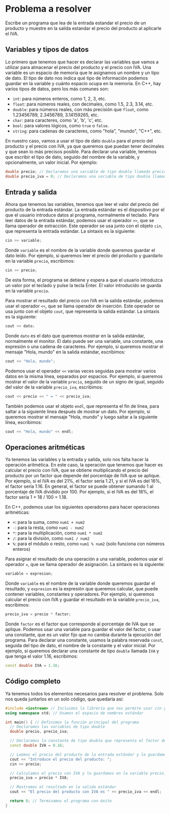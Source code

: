 # Problema a resolver

Escribe un programa que lea de la entrada estandar el precio de un producto y muestre en la salida estandar el precio del producto al aplicarle el IVA.

## Variables y tipos de datos

Lo primero que tenemos que hacer es declarar las variables que vamos a utilizar para almacenar el precio del producto y el precio con IVA. Una variable es un espacio de memoria que le asignamos un nombre y un tipo de dato. El tipo de dato nos indica qué tipo de información podemos guardar en la variable y cuánto espacio ocupa en la memoria. En C++, hay varios tipos de datos, pero los más comunes son:

- `int`: para números enteros, como 1, 2, 3, etc.
- `float`: para números reales, con decimales, como 1.5, 2.3, 3.14, etc.
- `double`: para números reales, con más precisión que `float`, como 1.23456789, 2.3456789, 3.14159265, etc.
- `char`: para caracteres, como 'a', 'b', 'c', etc.
- `bool`: para valores lógicos, como `true` o `false`.
- `string`: para cadenas de caracteres, como "hola", "mundo", "C++", etc.

En nuestro caso, vamos a usar el tipo de dato `double` para el precio del producto y el precio con IVA, ya que queremos que puedan tener decimales y que sean lo más precisos posible. Para declarar una variable, tenemos que escribir el tipo de dato, seguido del nombre de la variable, y opcionalmente, un valor inicial. Por ejemplo:

```c++
double precio; // Declaramos una variable de tipo double llamada precio, sin asignarle ningún valor inicial
double precio_iva = 0; // Declaramos una variable de tipo double llamada precio_iva, y le asignamos el valor inicial 0
```

## Entrada y salida

Ahora que tenemos las variables, tenemos que leer el valor del precio del producto de la entrada estándar. La entrada estándar es el dispositivo por el que el usuario introduce datos al programa, normalmente el teclado. Para leer datos de la entrada estándar, podemos usar el operador `>>`, que se llama operador de extracción. Este operador se usa junto con el objeto `cin`, que representa la entrada estándar. La sintaxis es la siguiente:

```c++
cin >> variable;
```

Donde `variable` es el nombre de la variable donde queremos guardar el dato leído. Por ejemplo, si queremos leer el precio del producto y guardarlo en la variable `precio`, escribimos:

```c++
cin >> precio;
```

De esta forma, el programa se detiene y espera a que el usuario introduzca un valor por el teclado y pulse la tecla Enter. El valor introducido se guarda en la variable `precio`. 

Para mostrar el resultado del precio con IVA en la salida estándar, podemos usar el operador `<<`, que se llama operador de inserción. Este operador se usa junto con el objeto `cout`, que representa la salida estándar. La sintaxis es la siguiente:

```c++
cout << dato;
```

Donde `dato` es el dato que queremos mostrar en la salida estándar, normalmente el monitor. El dato puede ser una variable, una constante, una expresión o una cadena de caracteres. Por ejemplo, si queremos mostrar el mensaje "Hola, mundo" en la salida estándar, escribimos:

```c++
cout << "Hola, mundo";
```

Podemos usar el operador `<<` varias veces seguidas para mostrar varios datos en la misma línea, separados por espacios. Por ejemplo, si queremos mostrar el valor de la variable `precio`, seguido de un signo de igual, seguido del valor de la variable `precio_iva`, escribimos:

```c++
cout << precio << " = " << precio_iva;
```

También podemos usar el objeto `endl`, que representa el fin de línea, para saltar a la siguiente línea después de mostrar un dato. Por ejemplo, si queremos mostrar el mensaje "Hola, mundo" y luego saltar a la siguiente línea, escribimos:

```c++
cout << "Hola, mundo" << endl;
```

## Operaciones aritméticas

Ya tenemos las variables y la entrada y salida, solo nos falta hacer la operación aritmética. En este caso, la operación que tenemos que hacer es calcular el precio con IVA, que se obtiene multiplicando el precio del producto por un factor que depende del porcentaje de IVA que se aplique. Por ejemplo, si el IVA es del 21%, el factor sería 1.21, y si el IVA es del 16%, el factor sería 1.16. En general, el factor se puede obtener sumando 1 al porcentaje de IVA dividido por 100. Por ejemplo, si el IVA es del 18%, el factor sería 1 + 18 / 100 = 1.18.

En C++, podemos usar los siguientes operadores para hacer operaciones aritméticas:

- `+`: para la suma, como `num1 + num2`
- `-`: para la resta, como `num1 - num2`
- `*`: para la multiplicación, como `num1 * num2`
- `/`: para la división, como `num1 / num2`
- `%`: para el módulo o resto, como `num1 % num2` (solo funciona con números enteros)

Para asignar el resultado de una operación a una variable, podemos usar el operador `=`, que se llama operador de asignación. La sintaxis es la siguiente:

```c++
variable = expresion;
```

Donde `variable` es el nombre de la variable donde queremos guardar el resultado, y `expresion` es la expresión que queremos calcular, que puede contener variables, constantes y operadores. Por ejemplo, si queremos calcular el precio con IVA y guardar el resultado en la variable `precio_iva`, escribimos:

```c++
precio_iva = precio * factor;
```

Donde `factor` es el factor que corresponde al porcentaje de IVA que se aplique. Podemos usar una variable para guardar el valor del factor, o usar una constante, que es un valor fijo que no cambia durante la ejecución del programa. Para declarar una constante, usamos la palabra reservada `const`, seguida del tipo de dato, el nombre de la constante y el valor inicial. Por ejemplo, si queremos declarar una constante de tipo `double` llamada `IVA` y que tenga el valor 1.16, escribimos:

```c++
const double IVA = 1.16;
```

## Código completo

Ya tenemos todos los elementos necesarios para resolver el problema. Solo nos queda juntarlos en un solo código, que quedaría así:

```c++
#include <iostream> // Incluimos la librería que nos permite usar cin y cout
using namespace std; // Usamos el espacio de nombres estándar

int main() { // Definimos la función principal del programa
  // Declaramos las variables de tipo double
  double precio, precio_iva;

  // Declaramos la constante de tipo double que representa el factor de IVA
  const double IVA = 0.16;

  // Leemos el precio del producto de la entrada estándar y lo guardamos en la variable precio
  cout << "Introduce el precio del producto: ";
  cin >> precio;

  // Calculamos el precio con IVA y lo guardamos en la variable precio_iva
  precio_iva = precio * IVA;

  // Mostramos el resultado en la salida estándar
  cout << "El precio del producto con IVA es " << precio_iva << endl;

  return 0; // Terminamos el programa con éxito
}
```

